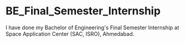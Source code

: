 # BE_Final_Semester_Internship
I have done my Bachelor of Engineering's Final Semester Internship at Space Application Center (SAC, ISRO), Ahmedabad.
